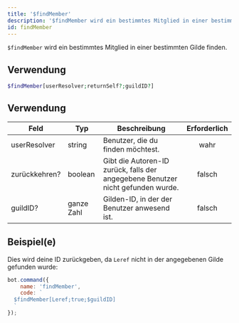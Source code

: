 ```yaml
---
title: '$findMember'
description: '$findMember wird ein bestimmtes Mitglied in einer bestimmten Gilde mit ihrem Namen finden.'
id: findMember
---
```


`$findMember` wird ein bestimmtes Mitglied in einer bestimmten Gilde finden.

## Verwendung

```php
$findMember[userResolver;returnSelf?;guildID?]
```

## Verwendung

| Feld          | Typ        | Beschreibung                                                                    | Erforderlich |
| ------------- | ---------- | ------------------------------------------------------------------------------- |:------------:|
| userResolver  | string     | Benutzer, die du finden möchtest.                                               |     wahr     |
| zurückkehren? | boolean    | Gibt die Autoren-ID zurück, falls der angegebene Benutzer nicht gefunden wurde. |    falsch    |
| guildID?      | ganze Zahl | Gilden-ID, in der der Benutzer anwesend ist.                                    |    falsch    |

## Beispiel(e)

Dies wird deine ID zurückgeben, da `Leref` nicht in der angegebenen Gilde gefunden wurde:

```javascript
bot.command({
    name: 'findMember',
    code: `
  $findMember[Leref;true;$guildID]
  `
});
```
